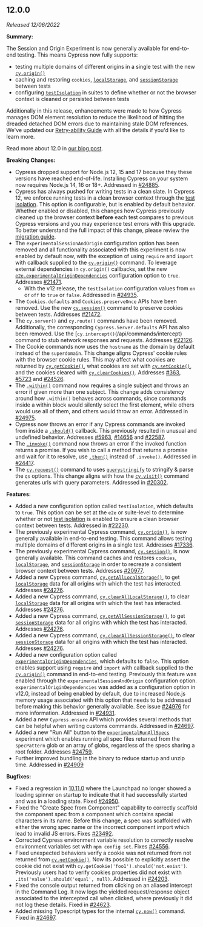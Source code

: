 ## 12.0.0

_Released 12/06/2022_

**Summary:**

The Session and Origin Experiment is now generally available for end-to-end
testing. This means Cypress now fully supports:

- testing multiple domains of different origins in a single test with the new
  [`cy.origin()`](/api/commands/origin)
- caching and restoring `cookies`,
  [`localStorage`](https://developer.mozilla.org/en-US/docs/Web/API/Window/localStorage),
  and
  [`sessionStorage`](https://developer.mozilla.org/en-US/docs/Web/API/Window/localStorage)
  between tests
- configuring
  [`testIsolation`](/guides/core-concepts/writing-and-organizing-tests#Test-Isolation)
  in suites to define whether or not the browser context is cleaned or persisted
  between tests

Additionally in this release, enhancements were made to how Cypress manages DOM
element resolution to reduce the likelihood of hitting the dreaded detached DOM
errors due to maintaining stale DOM references. We've updated our
[Retry-ability Guide](/guides/core-concepts/retry-ability) with all the details
if you'd like to learn more.

Read more about 12.0 in
[our blog post](https://cypress.io/blog/2022/12/06/cypress-12-release/).

**Breaking Changes:**

- Cypress dropped support for Node.js 12, 15 and 17 because they these versions
  have reached end-of-life. Installing Cypress on your system now requires
  Node.js 14, 16 or 18+. Addressed in
  [#24885](https://github.com/cypress-io/cypress/pull/24885).
- Cypress has always pushed for writing tests in a clean slate. In Cypress 12,
  we enforce running tests in a clean browser context through the
  [test isolation](/guides/core-concepts/writing-and-organizing-tests#Test-Isolation).
  This option is configurable, but is enabled by default behavior. Whether
  enabled or disabled, this changes how Cypress previously cleaned up the
  browser context **before** each test compares to previous Cypress versions and
  you may experience test errors with this upgrade. To better understand the
  full impact of this change, please review the
  [migration guide](/guides/references/migration-guide#test-isolation).
- The `experimentalSessionAndOrigin` configuration option has been removed and
  all functionality associated with this experiment is now enabled by default
  now, with the exception of using `require` and `import` with callback supplied
  to the [`cy.origin()`](/api/commands/origin) command. To leverage external
  dependencies in `cy.origin()` callbacks, set the new
  [`e2e.experimentalOriginDependencies`](guides/references/experiments#End-to-End-Testing)
  configuration option to `true`. Addresses
  [#21471](https://github.com/cypress-io/cypress/issues/21471).
  - With the v12 release, the `testIsolation` configuration values from `on` or
    `off` to `true` or `false`. Addressed in
    [#24935](https://github.com/cypress-io/cypress/pull/24935).
- The `Cookies.defaults` and `Cookies.preserveOnce` APIs have been removed. Use
  the new [`cy.session()`](/api/commands/session) command to preserve cookies
  between tests. Addresses
  [#21472](https://github.com/cypress-io/cypress/issues/21472).
- The `cy.server()` and `cy.route()` commands have been removed. Additionally,
  the corresponding `Cypress.Server.defaults` API has also been removed. Use the
  [`cy.intercept()`(/api/commands/intercept) command to stub network responses
  and requests. Addresses
  [#22126](https://github.com/cypress-io/cypress/issues/22126).
- The Cookie commands now uses the `hostname` as the domain by default instead
  of the `superdomain`. This change aligns Cypress' cookie rules with the
  browser cookie rules. This may affect what cookies are returned by
  [`cy.getCookie()`](/api/commands/getcookie), what cookies are set with
  [`cy.setCookie()`](/api/commands/setcookie), and the cookies cleared with
  [`cy.clearCookies()`](/api/commands/clearcookies). Addresses
  [#363](https://github.com/cypress-io/cypress/issues/363),
  [#5723](https://github.com/cypress-io/cypress/issues/5723) and
  [#24526](https://github.com/cypress-io/cypress/issues/24526).
- The [`.within()`](/api/commands/within) command now requires a single subject
  and throws an error if given more than one subject. This change adds
  consistency around how `.within()` behaves across commands, since commands
  inside a within block would silently select the first element, while others
  would use all of them, and others would throw an error. Addressed in
  [#24975](https://github.com/cypress-io/cypress/pull/24975).
- Cypress now throws an error if any Cypress commands are invoked from inside a
  [`.should()`](/api/commands/should) callback. This previously resulted in
  unusual and undefined behavior. Addresses
  [#5963](https://github.com/cypress-io/cypress/issues/5963),
  [#14656](https://github.com/cypress-io/cypress/issues/14656) and
  [#22587](https://github.com/cypress-io/cypress/issues/22587).
- The [`.invoke()`](/api/commands/invoke) command now throws an error if the
  invoked function returns a promise. If you wish to call a method that returns
  a promise and wait for it to resolve, use [`.then()`](/api/commands/then)
  instead of `.invoke()`. Addressed in
  [#24417](https://github.com/cypress-io/cypress/pull/24417).
- The [`cy.request()`](/api/commands/request) command to uses
  [`querystringify`](https://www.npmjs.com/package/querystringify) to stringify
  & parse the `qs` options. This change aligns with how the
  [`cy.visit()`](/api/commands/visit) command generates urls with query
  parameters. Addressed in
  [#20302](https://github.com/cypress-io/cypress/pull/20302).

**Features:**

- Added a new configuration option called `testIsolation`, which defaults to
  `true`. This option can be set at the `e2e` or suite-level to determine
  whether or not
  [test isolation](/guides/core-concepts/writing-and-organizing-tests#Test-Isolation)
  is enabled to ensure a clean browser context between tests. Addressed in
  [#22230](https://github.com/cypress-io/cypress/pull/22230).
- The previously experimental Cypress command,
  [`cy.origin()`](/api/commands/origin), is now generally available in
  end-to-end testing. This command allows testing multiple domains of different
  origins in a single test. Addresses
  [#17336](https://github.com/cypress-io/cypress/issues/17336).
- The previously experimental Cypress command,
  [`cy.session()`](/api/commands/session), is now generally available. This
  command caches and restores `cookies`,
  [`localStorage`](https://developer.mozilla.org/en-US/docs/Web/API/Window/localStorage),
  and
  [`sessionStorage`](https://developer.mozilla.org/en-US/docs/Web/API/Window/localStorage)
  in order to recreate a consistent browser context between tests. Addresses
  [#20977](https://github.com/cypress-io/cypress/issues/20977).
- Added a new Cypress command,
  [`cy.getAllLocalStorage()`](/api/commands/getAllLocalStorage), to get
  [`localStorage`](https://developer.mozilla.org/en-US/docs/Web/API/Window/localStorage)
  data for all origins with which the test has interacted. Addresses
  [#24276](https://github.com/cypress-io/cypress/issues/24276).
- Added a new Cypress command,
  [`cy.clearAllLocalStorage()`](/api/commands/clearAllLocalStorage), to clear
  [`localStorage`](https://developer.mozilla.org/en-US/docs/Web/API/Window/localStorage)
  data for all origins with which the test has interacted. Addresses
  [#24276](https://github.com/cypress-io/cypress/issues/24276).
- Added a new Cypress command,
  [`cy.getAllSessionStorage()`](/api/commands/getAllSessionStorage), to get
  [`sessionStorage`](https://developer.mozilla.org/en-US/docs/Web/API/Window/sessionStorage)
  data for all origins with which the test has interacted. Addresses
  [#24276](https://github.com/cypress-io/cypress/issues/24276).
- Added a new Cypress command,
  [`cy.clearAllSessionStorage()`](/api/commands/clearAllSessionStorage), to
  clear
  [`sessionStorage`](https://developer.mozilla.org/en-US/docs/Web/API/Window/sessionStorage)
  data for all origins with which the test has interacted. Addresses
  [#24276](https://github.com/cypress-io/cypress/issues/24276).
- Added a new configuration option called
  [`experimentalOriginDependencies`](guides/references/experiments#End-to-End-Testing),
  which defaults to `false`. This option enables support using `require` and
  `import` with callback supplied to the [`cy.origin()`](/api/commands/origin)
  command in end-to-end testing. Previously this feature was enabled through the
  `experimentalSessionAndOrigin` configuration option.
  `experimentalOriginDependencies` was added as a configuration option in v12.0,
  instead of being enabled by default, due to increased Node.js memory usage
  associated with this option that needs to be addressed before making this
  behavior generally available. See issue
  [#24976](https://github.com/cypress-io/cypress/issues/24976) for more
  information. Addressed in
  [#24931](https://github.com/cypress-io/cypress/pull/24931).
- Added a new `Cypress.ensure` API which provides several methods that can be
  helpful when writing customs commands. Addressed in
  [#24697](https://github.com/cypress-io/cypress/pull/24697).
- Added a new "Run All" button to the
  [`experimentalRunAllSpecs`](guides/references/experiments#End-to-End-Testing)
  experiment which enables running all spec files returned from the
  `specPattern` glob or an array of globs, regardless of the specs sharing a
  root folder. Addresses
  [#24759](https://github.com/cypress-io/cypress/issues/24759).
- Further improved bundling in the binary to reduce startup and unzip time.
  Addressed in [#24909](https://github.com/cypress-io/cypress/pull/24909)

**Bugfixes:**

- Fixed a regression in [10.11.0](#10-11-0) where the Launchpad no longer showed
  a loading spinner on startup to indicate that it had successfully started and
  was in a loading state. Fixed
  [#24950](https://github.com/cypress-io/cypress/issues/24950).
- Fixed the "Create Spec from Component" capability to correctly scaffold the
  component spec from a component which contains special characters in its name.
  Before this change, a spec was scaffolded with either the wrong spec name or
  the incorrect component import which lead to invalid JS errors. Fixes
  [#23492](https://github.com/cypress-io/cypress/issues/23492).
- Corrected Cypress environment variable resolution to correctly resolve
  environment variables set with `npm config set`. Fixes
  [#24556](https://github.com/cypress-io/cypress/issues/24556).
- Fixed unexpected behaviors verify a cookie was not returned from not returned
  from [`cy.getCookie()`](/api/commands/getcookie). Now its possible to
  explicitly assert the cookie did not exist with
  `cy.getCookie('foo1').should('not.exist')`. Previously users had to verify
  cookies properties did not exist with `.its('value').should('equal', null)`.
  Addressed in [#24203](https://github.com/cypress-io/cypress/pull/24203).
- Fixed the console output returned from clicking on an aliased intercept in the
  Command Log. It now logs the yielded request/response object associated to the
  intercepted call when clicked, where previously it did not log these details.
  Fixed in [#24623](https://github.com/cypress-io/cypress/pull/24623).
- Added missing Typescript types for the internal
  [`cy.now()`](/guides/guides/debugging#Run-Cypress-command-outside-the-test)
  command. Fixed in [#24697](https://github.com/cypress-io/cypress/pull/24697).

